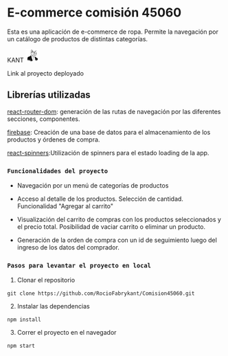 # E-commerce comisión 45060
Esta es una aplicación de e-commerce de ropa. Permite la navegación por un catálogo de productos de distintas categorías.

KANT
![](/src/img/logo.png)

Link al proyecto deployado
## Librerías utilizadas
[react-router-dom](https://reactrouter.com/en/main): generación de las rutas de navegación por las diferentes secciones, componentes.

[firebase](https://firebase.google.com/?hl=es): Creación de una base de datos para el almacenamiento de los productos y órdenes de compra. 

[react-spinners](https://www.npmjs.com/package/react-spinners):Utilización de spinners para el estado loading de la app.
### `Funcionalidades del proyecto`
- Navegación por un menú de categorías de productos

- Acceso al detalle de los productos. Selección de cantidad. Funcionalidad "Agregar al carrito"

- Visualización del carrito de compras con los productos seleccionados y el precio total. Posibilidad de vaciar carrito o eliminar un producto.

- Generación de la orden de compra con un id de seguimiento luego del ingreso de los datos del comprador.


### `Pasos para levantar el proyecto en local`

1. Clonar el repositorio
```
git clone https://github.com/RocioFabrykant/Comision45060.git
```
2. Instalar las dependencias
```
npm install
```
3. Correr el proyecto en el navegador
```
npm start
```